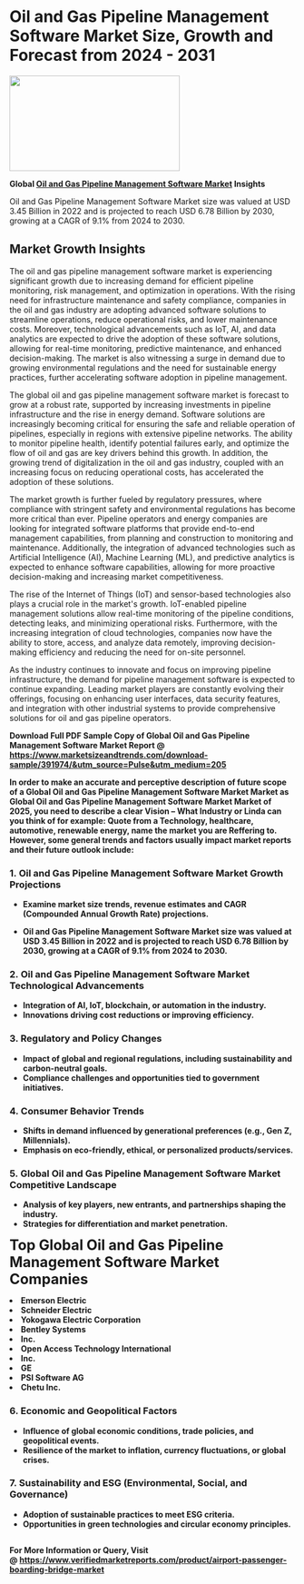 <H1>Oil and Gas Pipeline Management Software Market Size, Growth and Forecast from 2024 - 2031</H1><img class="aligncenter size-medium wp-image-584254" src="https://thirdeyenews.in/wp-content/uploads/2024/09/Global-Market-Research-300x168.jpeg" alt="" width="300" height="168" /><p><strong>Global&nbsp;<a href="https://www.marketsizeandtrends.com/download-sample/391974/&amp;utm_source=Pulse&amp;utm_medium=205">Oil and Gas Pipeline Management Software Market</a> Insights</strong></p><p>Oil and Gas Pipeline Management Software Market size was valued at USD 3.45 Billion in 2022 and is projected to reach USD 6.78 Billion by 2030, growing at a CAGR of 9.1% from 2024 to 2030.</p><p><h2>Market Growth Insights</h2> <p>The oil and gas pipeline management software market is experiencing significant growth due to increasing demand for efficient pipeline monitoring, risk management, and optimization in operations. With the rising need for infrastructure maintenance and safety compliance, companies in the oil and gas industry are adopting advanced software solutions to streamline operations, reduce operational risks, and lower maintenance costs. Moreover, technological advancements such as IoT, AI, and data analytics are expected to drive the adoption of these software solutions, allowing for real-time monitoring, predictive maintenance, and enhanced decision-making. The market is also witnessing a surge in demand due to growing environmental regulations and the need for sustainable energy practices, further accelerating software adoption in pipeline management.</p> <p><strong></strong></p> <p>The global oil and gas pipeline management software market is forecast to grow at a robust rate, supported by increasing investments in pipeline infrastructure and the rise in energy demand. Software solutions are increasingly becoming critical for ensuring the safe and reliable operation of pipelines, especially in regions with extensive pipeline networks. The ability to monitor pipeline health, identify potential failures early, and optimize the flow of oil and gas are key drivers behind this growth. In addition, the growing trend of digitalization in the oil and gas industry, coupled with an increasing focus on reducing operational costs, has accelerated the adoption of these solutions.</p> <p>The market growth is further fueled by regulatory pressures, where compliance with stringent safety and environmental regulations has become more critical than ever. Pipeline operators and energy companies are looking for integrated software platforms that provide end-to-end management capabilities, from planning and construction to monitoring and maintenance. Additionally, the integration of advanced technologies such as Artificial Intelligence (AI), Machine Learning (ML), and predictive analytics is expected to enhance software capabilities, allowing for more proactive decision-making and increasing market competitiveness.</p> <p>The rise of the Internet of Things (IoT) and sensor-based technologies also plays a crucial role in the market's growth. IoT-enabled pipeline management solutions allow real-time monitoring of the pipeline conditions, detecting leaks, and minimizing operational risks. Furthermore, with the increasing integration of cloud technologies, companies now have the ability to store, access, and analyze data remotely, improving decision-making efficiency and reducing the need for on-site personnel.</p> <p>As the industry continues to innovate and focus on improving pipeline infrastructure, the demand for pipeline management software is expected to continue expanding. Leading market players are constantly evolving their offerings, focusing on enhancing user interfaces, data security features, and integration with other industrial systems to provide comprehensive solutions for oil and gas pipeline operators.</p> <p><strong></p><p><span class=""><strong>Download Full PDF Sample Copy of Global Oil and Gas Pipeline Management Software Market Report</strong> @ <a href="https://www.marketsizeandtrends.com/download-sample/391974/&amp;utm_source=Pulse&amp;utm_medium=205" target="_blank">https://www.marketsizeandtrends.com/download-sample/391974/&amp;utm_source=Pulse&amp;utm_medium=205</a></span></p><p>In order to make an accurate and perceptive description of future scope of a Global&nbsp;Oil and Gas Pipeline Management Software Market Market as Global&nbsp;Oil and Gas Pipeline Management Software Market Market of 2025, you need to describe a clear Vision &ndash; What Industry or Linda can you think of for example: Quote from a Technology, healthcare, automotive, renewable energy, name the market you are Reffering to. However, some general trends and factors usually impact market reports and their future outlook include:</p><h3>1.&nbsp;<strong>Oil and Gas Pipeline Management Software Market Growth Projections</strong></h3><ul><li>Examine market size trends, revenue estimates and CAGR (Compounded Annual Growth Rate) projections.</li><li><p>Oil and Gas Pipeline Management Software Market size was valued at USD 3.45 Billion in 2022 and is projected to reach USD 6.78 Billion by 2030, growing at a CAGR of 9.1% from 2024 to 2030.</p></li></ul><h3>2.&nbsp;<strong>Oil and Gas Pipeline Management Software Market Technological Advancements</strong></h3><ul><li>Integration of AI, IoT, blockchain, or automation in the industry.</li><li>Innovations driving cost reductions or improving efficiency.</li></ul><h3>3.&nbsp;<strong>Regulatory and Policy Changes</strong></h3><ul><li>Impact of global and regional regulations, including sustainability and carbon-neutral goals.</li><li>Compliance challenges and opportunities tied to government initiatives.</li></ul><h3>4.&nbsp;<strong>Consumer Behavior Trends</strong></h3><ul><li>Shifts in demand influenced by generational preferences (e.g., Gen Z, Millennials).</li><li>Emphasis on eco-friendly, ethical, or personalized products/services.</li></ul><h3>5.&nbsp;<strong>Global Oil and Gas Pipeline Management Software Market Competitive Landscape</strong></h3><ul><li>Analysis of key players, new entrants, and partnerships shaping the industry.</li><li>Strategies for differentiation and market penetration.</li></ul><p data-pm-slice="1 1 []"><span style="color: inherit; font-family: inherit; font-size: 25px;">Top Global Oil and Gas Pipeline Management Software Market Companies</span></p><div class="" data-test-id=""><p><li>Emerson Electric</li><li> Schneider Electric</li><li> Yokogawa Electric Corporation</li><li> Bentley Systems</li><li> Inc.</li><li> Open Access Technology International</li><li> Inc.</li><li> GE</li><li> PSI Software AG</li><li> Chetu Inc.</li></p></div><h3>6.&nbsp;<strong>Economic and Geopolitical Factors</strong></h3><ul><li>Influence of global economic conditions, trade policies, and geopolitical events.</li><li>Resilience of the market to inflation, currency fluctuations, or global crises.</li></ul><h3>7.&nbsp;<strong>Sustainability and ESG (Environmental, Social, and Governance)</strong></h3><ul><li>Adoption of sustainable practices to meet ESG criteria.</li><li>Opportunities in green technologies and circular economy principles.</li></ul><h2><strong style="font-size: 14px;">For More Information or Query, Visit @&nbsp;</strong><a style="background-color: #ffffff; font-size: 14px;" href="https://www.marketsizeandtrends.com/report/oil-and-gas-pipeline-management-software-market/" target="_blank">https://www.verifiedmarketreports.com/product/airport-passenger-boarding-bridge-market</a></h2>
